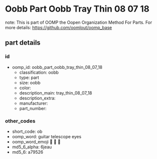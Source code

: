 # Oobb Part Oobb Tray Thin 08 07 18  

note: This is part of OOMP the Oopen Organization Method For Parts. For more details: https://github.com/oomlout/oomp_base

##  part details





### id
* oomp_id: oobb_part_oobb_tray_thin_08_07_18
  * classification: oobb
  * type: part
  * size: oobb
  * color: 
  * description_main: tray_thin_08_07_18
  * description_extra: 
  * manufacturer: 
  * part_number: 

### other_codes
* short_code: ob
* oomp_word: guitar telescope eyes
* oomp_word_emoji :guitar: :telescope: :eyes:
* md5_6_alpha: 6jeau
* md5_6: a79526